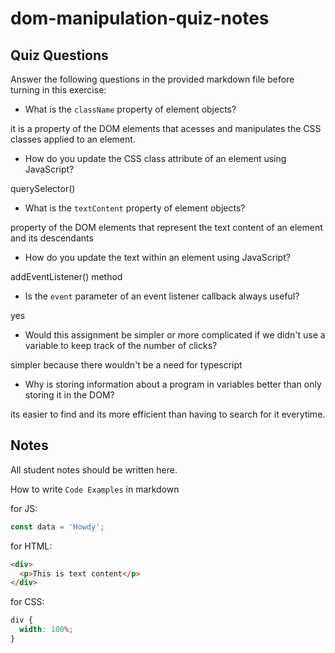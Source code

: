 # dom-manipulation-quiz-notes

## Quiz Questions

Answer the following questions in the provided markdown file before turning in this exercise:

- What is the `className` property of element objects?

it is a property of the DOM elements that acesses and manipulates the CSS classes applied to an element.

- How do you update the CSS class attribute of an element using JavaScript?

querySelector()

- What is the `textContent` property of element objects?

property of the DOM elements that represent the text content of an element and its descendants

- How do you update the text within an element using JavaScript?

addEventListener() method

- Is the `event` parameter of an event listener callback always useful?

yes

- Would this assignment be simpler or more complicated if we didn't use a variable to keep track of the number of clicks?

simpler because there wouldn't be a need for typescript

- Why is storing information about a program in variables better than only storing it in the DOM?

its easier to find and its more efficient than having to search for it everytime.

## Notes

All student notes should be written here.

How to write `Code Examples` in markdown

for JS:

```javascript
const data = 'Howdy';
```

for HTML:

```html
<div>
  <p>This is text content</p>
</div>
```

for CSS:

```css
div {
  width: 100%;
}
```
